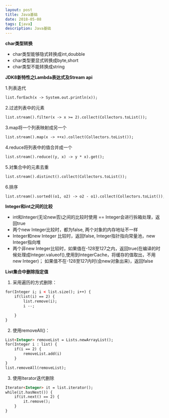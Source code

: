 ```yaml
---
layout: post
title: Java基础
date: 2018-05-08
tags: [java]
description: Java基础
---
```


**char类型转换**
- char类型能够隐式转换成int,doubble
- char类型要显式转换成byte,short
- char类型不能转换成string 

**JDK8新特性之Lambda表达式及Stream api**

1.列表迭代
```html
list.forEach(x -> System.out.println(x));
```
2.过滤列表中的元素
```html
list.stream().filter(x -> x >= 2).collect(Collectors.toList());
```
3.map将一个列表映射成另一个
```html
list.stream().map(x -> ++x).collect(Collectors.toList());
```
4.reduce将列表中的值合并成一个
```html
list.stream().reduce((y, x) -> y * x).get();
```
5.对集合中的元素去重
```html
list.stream().distinct().collect(Collectors.toList());
```
6.排序
```html
list.stream().sorted((o1, o2) -> o2 - o1).collect(Collectors.toList());
```

**Integer和int之间的比较**

- int和Integer(无论new否)之间的比较时使用 == Integer会进行拆箱处理，返回true
- 两个new Integer比较时，都为false, 两个对象的内存地址不一样
- Integer和new Integer 比较时，返回false, Integer指针指向常量池，new Integer指向堆
- 两个非new Integer比较时，如果值在-128至127之内，返回true(在编译的时候处理成Integer.valueof(),使用到IntegerCache，将缓存的值取出，不用new Integer)；
如果值不在-128至127内时(会new对象出来)，返回false

**List集合中删除指定值**

1. 采用遍历的方式删除：<br/>
```html
for(Integer i; i < list.size(); i++) {
    if(list(i) == 2) {
        list.remove(i);
        i --;
       
    }
}
```

2. 使用removeAll()：<br/>
```html
List<Integer> removeList = Lists.newArrayList();
for(Integer i : list) {
    if(i == 2) {
        removeList.add(i)
    }
}
list.removeAll(removeList);
```

3. 使用Iterator迭代删除
```html
Iterator<Integer> it = list.iterator();
while(it.hasNext()) {
    if(it.next() == 2) {
        it.remove();
    }
}
```








